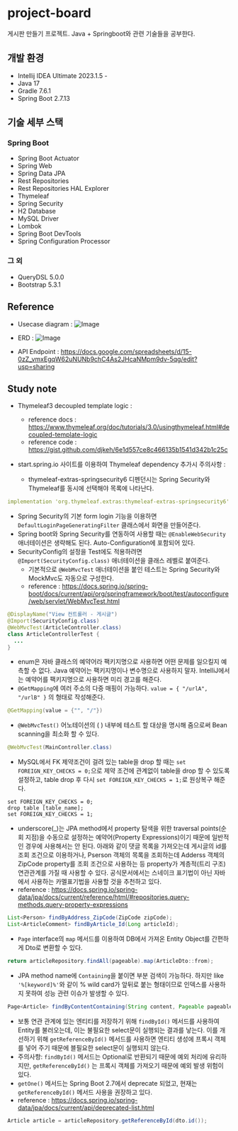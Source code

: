 # project-board
게시판 만들기 프로젝트. Java + Springboot와 관련 기술들을 공부한다.

## 개발 환경

- Intellij IDEA Ultimate 2023.1.5 - 
- Java 17
- Gradle 7.6.1
- Spring Boot 2.7.13

## 기술 세부 스택

### Spring Boot

- Spring Boot Actuator
- Spring Web
- Spring Data JPA
- Rest Repositories
- Rest Repositories HAL Explorer
- Thymeleaf
- Spring Security
- H2 Database
- MySQL Driver
- Lombok
- Spring Boot DevTools
- Spring Configuration Processor

### 그 외

- QueryDSL 5.0.0
- Bootstrap 5.3.1

## Reference
- Usecase diagram :
  ![Image](https://user-images.githubusercontent.com/104916288/259623671-ee89dab7-54f3-4ecd-956e-c2fe7165070a.svg)

- ERD :
  ![Image](https://user-images.githubusercontent.com/104916288/259964098-1b3eef4d-5fe8-4c36-bdea-c95b9a0e846d.svg)
- API Endpoint : https://docs.google.com/spreadsheets/d/15-0zZ_vmxEgqW62uNUNb9chC4As2JHcaNMpm9dv-5qg/edit?usp=sharing

## Study note

- Thymeleaf3 decoupled template logic :
  - reference docs : https://www.thymeleaf.org/doc/tutorials/3.0/usingthymeleaf.html#decoupled-template-logic
  - reference code : https://gist.github.com/djkeh/6e1d557ce8c466135b1541d342b1c25c
 
- start.spring.io 사이트를 이용하여 Thymeleaf dependency 추가시 주의사항 :
  - thymeleaf-extras-springsecurity6 디펜던시는 Spring Security와 Thymeleaf를 동시에 선택해야 목록에 나타난다.   
```yaml
implementation 'org.thymeleaf.extras:thymeleaf-extras-springsecurity6'
```
- Spring Security의 기본 form login 기능을 이용하면 `DefaultLoginPageGeneratingFilter` 클래스에서 화면을 만들어준다.
- Spring boot와 Spring Security를 연동하여 사용할 때는 `@EnableWebSecurity` 애너테이션은 생략해도 된다. Auto-Configuration에 포함되어 있다.
- SecurityConfig의 설정을 Test에도 적용하려면 `@Import(SecurityConfig.class)` 애너테이션을 클래스 레벨로 붙여준다.
  - 기본적으로 `@WebMvcTest` 애너테이션을 붙인 테스트는 Spring Security와 MockMvc도 자동으로 구성한다. 
  - reference : https://docs.spring.io/spring-boot/docs/current/api/org/springframework/boot/test/autoconfigure/web/servlet/WebMvcTest.html
```java
@DisplayName("View 컨트롤러 - 게시글")
@Import(SecurityConfig.class)
@WebMvcTest(ArticleController.class)
class ArticleControllerTest {
  ...
}
```
- enum은 자바 클래스의 예약어라 팩키지명으로 사용하면 어떤 문제를 일으킬지 예측할 수 없다. Java 예약어는 팩키지명이나 변수명으로 사용하지 말자. IntelliJ에서는 예약어를 팩키지명으로 사용하면 미리 경고를 해준다.
- `@GetMapping`에 여러 주소의 다중 매핑이 가능하다. `value = { "/urlA", "/urlB" }` 의 형태로 작성해준다.
```java
@GetMapping(value = {"", "/"})
```
- `@WebMvcTest()` 어노테이션의 ( ) 내부에 테스트 할 대상을 명시해 줌으로써 Bean scanning을 최소화 할 수 있다.
```java
@WebMvcTest(MainController.class)
```
- MySQL에서 FK 제약조건이 걸려 있는 table을 drop 할 때는 `set FOREIGN_KEY_CHECKS = 0;`으로 제약 조건에 관계없이 table을 drop 할 수 있도록 설정하고, table drop 후 다시 `set FOREIGN_KEY_CHECKS = 1;`로 원상복구 해준다.
```mysql
set FOREIGN_KEY_CHECKS = 0;
drop table [table_name];
set FOREIGN_KEY_CHECKS = 1;
```
- underscore(_)는 JPA method에서 property 탐색을 위한 traversal points(순회 지점)을 수동으로 설정하는 예약어(Property Expressions)이기 때문에 일반적인 경우에 사용해서는 안 된다. 아래와 같이 댓글 목록을 가져오는데 게시글의 id를 조회 조건으로 이용하거나, Pserson 객체의 목록을 조회하는데 Adderss 객체의 ZipCode property를 조회 조건으로 사용하는 등 property가 계층적(트리 구조) 연관관계를 가질 때 사용할 수 있다. 공식문서에서는 스네이크 표기법이 아닌 자바에서 사용하는 카멜표기법을 사용할 것을 추천하고 있다.
- reference : https://docs.spring.io/spring-data/jpa/docs/current/reference/html/#repositories.query-methods.query-property-expressions
```java
List<Person> findByAddress_ZipCode(ZipCode zipCode);
List<ArticleComment> findByArticle_Id(Long articleId);
```
- `Page` interface의 `map` 메서드를 이용하여 DB에서 가져온 Entity Object를 간편하게 Dto로 변환할 수 있다.
```java
return articleRepository.findAll(pageable).map(ArticleDto::from);
```
- JPA method name에 `Containing`을 붙이면 부분 검색이 가능하다. 하지만 like `'%[keyword]%'`와 같이 % wild card가 앞뒤로 붙는 형태이므로 인덱스를 사용하지 못하여 성능 관련 이슈가 발생할 수 있다.
```java
Page<Article> findByContentContaining(String content, Pageable pageable);
```
- 보통 연관 관계에 있는 엔티티를 저장하기 위해 `findById()` 메서드를 사용하여 Entity를 불러오는데, 이는 불필요한 select문이 실행되는 결과를 낳는다. 이를 개선하기 위해 `getReferenceById()` 메서드를 사용하면 엔티티 생성에 프록시 객체를 넣어 주기 때문에 블필요한 select문이 실행되지 않는다.
- 주의사항:  `findById()` 메서드는 Optional로 반환되기 때문에 예외 처리에 유리하지만, `getReferenceById()` 는 프록시 객체를 가져오기 때문에 예외 발생 위험이 있다.
- `getOne()` 메서드는 Spring Boot 2.7에서 deprecate 되었고, 현재는 `getReferenceById()` 메서드 사용을 권장하고 있다. 
- reference : https://docs.spring.io/spring-data/jpa/docs/current/api/deprecated-list.html
```java
Article article = articleRepository.getReferenceById(dto.id());
```
